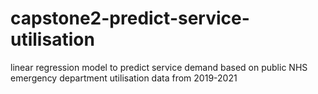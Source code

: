 # capstone2-predict-service-utilisation
linear regression model to predict service demand based on public NHS emergency department utilisation data from 2019-2021
